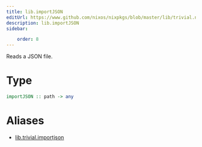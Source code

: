 ```yaml
---
title: lib.importJSON
editUrl: https://www.github.com/nixos/nixpkgs/blob/master/lib/trivial.nix#L425C16
description: lib.importJSON
sidebar:

    order: 8
---
```


Reads a JSON file.

# Type

```haskell
importJSON :: path -> any
```


# Aliases

- [lib.trivial.importjson](/nix-doc-comments/reference/lib/trivial/lib-trivial-importjson)



